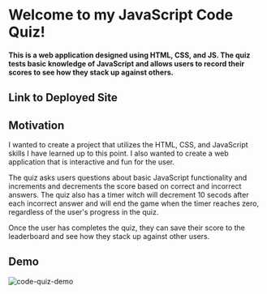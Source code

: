 # Welcome to my JavaScript Code Quiz!

#### This is a web application designed using HTML, CSS, and JS. The quiz tests basic knowledge of JavaScript and allows users to record their scores to see how they stack up against others. 

## Link to Deployed Site


## Motivation

I wanted to create a project that utilizes the HTML, CSS, and  JavaScript skills I have learned up to this point. I also wanted to create a web application that is interactive and fun for the user. 

The quiz asks users questions about basic JavaScript functionality and increments and decrements the score based on correct and incorrect answers. The quiz also has a timer witch will decrement 10 secods after each incorrect answer and will end the game when the timer reaches zero, regardless of the user's progress in the quiz. 

Once the user has completes the quiz, they can save their score to the leaderboard and see how they stack up against other users. 

## Demo

![code-quiz-demo](https://user-images.githubusercontent.com/82903201/124629031-06a21400-de4f-11eb-91a1-eef1252ee391.gif)